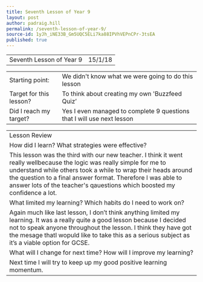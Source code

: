 ```yaml
---
title: Seventh Lesson of Year 9
layout: post
author: padraig.hill
permalink: /seventh-lesson-of-year-9/
source-id: 1yJh_iNE33B_Gm5UQC5ELi7ka88IPVhVEPnCPr-3tsEA
published: true
---
```

<table>
  <tr>
    <td>Seventh Lesson of Year 9</td>
    <td>15/1/18</td>
  </tr>
</table>


<table>
  <tr>
    <td>Starting point:</td>
    <td>We didn't know what we were going to do this lesson</td>
  </tr>
  <tr>
    <td>Target for this lesson?</td>
    <td>To think about creating my own 'Buzzfeed Quiz’</td>
  </tr>
  <tr>
    <td>Did I reach my target?</td>
    <td>Yes I even managed to complete 9 questions that I will use next lesson</td>
  </tr>
</table>


<table>
  <tr>
    <td>Lesson Review</td>
  </tr>
  <tr>
    <td>How did I learn? What strategies were effective?</td>
  </tr>
  <tr>
    <td>This lesson was the third with our new teacher. I think it went really wellbecause the logic was really simple for me to understand while others took a while to wrap their heads around the question to a final answer format. Therefore I was able to answer lots of the teacher's qauestions which boosted my confidence a lot.</td>
  </tr>
  <tr>
    <td>What limited my learning? Which habits do I need to work on?</td>
  </tr>
  <tr>
    <td>Again much like last lesson, I don’t think anything limited my learning. It was a really quite a good lesson because I decided not to speak anyone throughout the lesson. I think they have got the mesage thatI wopuld like to take this as a serious subject as it’s a viable option for GCSE.</td>
  </tr>
  <tr>
    <td>What will I change for next time? How will I improve my learning?</td>
  </tr>
  <tr>
    <td>Next time I will try to keep up my good positive learning momentum.</td>
  </tr>
</table>


